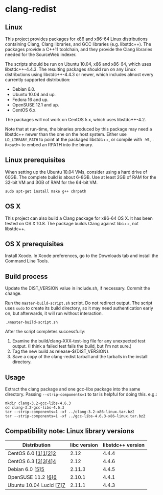clang-redist
============

Linux
-----

This project provides packages for x86 and x86-64 Linux distributions
containing Clang, Clang libraries, and GCC libraries (e.g. libstdc++).  The
packages provide a C++11 toolchain, and they provide the Clang libraries needed
for the SourceWeb indexer.

The scripts should be run on Ubuntu 10.04, x86 and x86-64, which uses
libstdc++-4.4.3.  The resulting packages should run on any Linux distributions
using libstdc++-4.4.3 or newer, which includes almost every currently supported
distribution:

 - Debian 6.0.
 - Ubuntu 10.04 and up.
 - Fedora 16 and up.
 - OpenSUSE 12.1 and up.
 - CentOS 6.x.

The packages will not work on CentOS 5.x, which uses libstdc++-4.2.

Note that at run-time, the binaries produced by this package may need a
libstdc++ newer than the one on the host system.  Either use `LD_LIBRARY_PATH`
to point at the packaged libstdc++, or compile with `-Wl,-R<path>` to embed an
RPATH into the binary.

Linux prerequisites
-------------------

When setting up the Ubuntu 10.04 VMs, consider using a hard drive of 60GB.  The
complete build is about 6-8GB.  Use at least 2GB of RAM for the 32-bit VM and
3GB of RAM for the 64-bit VM.

    sudo apt-get install make g++ chrpath

OS X
----

This project can also build a Clang package for x86-64 OS X.  It has been
tested on OS X 10.8.  The package builds Clang against libc++, not libstdc++.

OS X prerequisites
------------------

Install Xcode.  In Xcode preferences, go to the Downloads tab and install the
Command Line Tools.

Build process
-------------

Update the DIST_VERSION value in include.sh, if necessary.  Commit the change.

Run the `master-build-script.sh` script.  Do not redirect output.  The script
uses `sudo` to create its build directory, so it may need authentication early
on, but afterwards, it will run without interaction.

    ./master-build-script.sh

After the script completes successfully:

1. Examine the build/clang-XXX-test-log file for any unexpected test output.  (I
   think a failed test fails the build, but I'm not sure.)
2. Tag the new build as release-${DIST_VERSION}.
3. Save a copy of the clang-redist tarball and the tarballs in the install
   directory.

Usage
-----

Extract the clang package and one gcc-libs package into the same directory.
Passing `--strip-components=1` to tar is helpful for doing this.  e.g.:

    mkdir clang-3.2-gcc-libs-4.6.3
    cd clang-3.2-gcc-libs-4.6.3
    tar --strip-components=1 -xf ../clang-3.2-x86-linux.tar.bz2
    tar --strip-components=1 -xf ../gcc-libs-4.6.3-x86-linux.tar.bz2

Compatibility note: Linux library versions
------------------------------------------

| Distribution                | libc version    | libstdc++ version
| --------------------------- | --------------- | -----------------
| CentOS 6.0 [[1]][1][[2]][2] | 2.12            | 4.4.4
| CentOS 6.3 [[3]][3][[4]][4] | 2.12            | 4.4.6
| Debian 6.0 [[5]][5]         | 2.11.3          | 4.4.5
| OpenSUSE 11.2 [[6]][6]      | 2.10.1          | 4.4.1
| Ubuntu 10.04 Lucid [[7]][7] | 2.11.1          | 4.4.3

[1]: http://vault.centos.org/6.0/os/i386/Packages/
[2]: http://vault.centos.org/6.0/os/x86_64/Packages/
[3]: http://mirror.centos.org/centos/6.3/os/i386/Packages/
[4]: http://mirror.centos.org/centos/6.3/os/x86_64/Packages/
[5]: http://www.debian.org/distrib/packages#search_packages
[6]: http://ftp5.gwdg.de/pub/opensuse/discontinued/distribution/11.2/repo/oss/suse/
[7]: http://packages.ubuntu.com/
